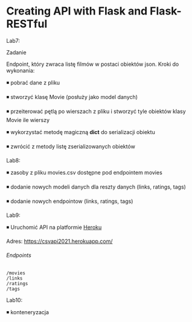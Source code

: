 # Creating API with Flask and Flask-RESTful

Lab7: 

Zadanie

Endpoint, który zwraca listę filmów w postaci obiektów json. Kroki do wykonania:

◾ pobrać dane z pliku

◾ stworzyć klasę Movie (posłuży jako model danych)

◾ przeiterować pętlą po wierszach z pliku i stworzyć tyle obiektów klasy Movie ile
wierszy

◾ wykorzystać metodę magiczną __dict__ do serializacji obiektu

◾ zwrócić z metody listę zserializowanych obiektów

Lab8:

◾ zasoby z pliku movies.csv dostępne pod endpointem movies

◾ dodanie nowych modeli danych dla reszty danych (links, ratings, tags)

◾ dodanie nowych endpointow (links, ratings, tags)

Lab9:

◾ Uruchomić API na platformie [Heroku](https://www.heroku.com) 

Adres: https://csvapi2021.herokuapp.com/

###### Endpoints

```
/movies
/links
/ratings
/tags
```

Lab10:

◾ konteneryzacja